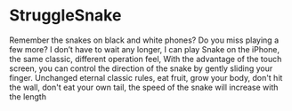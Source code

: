 # StruggleSnake
Remember the snakes on black and white phones? Do you miss playing a few more?
I don’t have to wait any longer, I can play Snake on the iPhone, the same classic, different operation feel,
With the advantage of the touch screen, you can control the direction of the snake by gently sliding your finger.
Unchanged eternal classic rules, eat fruit, grow your body, don't hit the wall, don't eat your own tail, the speed of the snake will increase with the length

